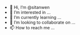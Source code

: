 - 👋 Hi, I’m @sitanwen
- 👀 I’m interested in ...
- 🌱 I’m currently learning ...
- 💞️ I’m looking to collaborate on ...
- 📫 How to reach me ...

<!---
sitanwen/sitanwen is a ✨ special ✨ repository because its `README.md` (this file) appears on your GitHub profile.
You can click the Preview link to take a look at your changes.
--->
